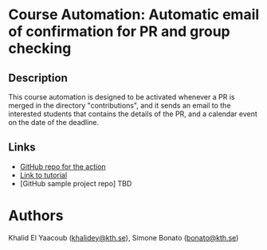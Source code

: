 # Course Automation: Automatic email of confirmation for PR and group checking

## Description

This course automation is designed to be activated whenever a PR is merged in the directory "contributions", 
and it sends an email to the interested students that contains the details of the PR, and a calendar event on the date of the deadline.


## Links

- [GitHub repo for the action](https://github.com/khalidey/merge-checker/tree/main)
- [Link to tutorial](https://github.com/khalidey/merge-checker/blob/main/tutorial.md)
- [GitHub sample project repo] TBD

# Authors

Khalid El Yaacoub (khalidey@kth.se), Simone Bonato (bonato@kth.se)
